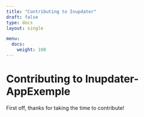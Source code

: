```yaml
---
title: "Contributing to Inupdater"
draft: false
type: docs
layout: single

menu:
  docs:
    weight: 100
---
```


# Contributing to Inupdater-AppExemple

First off, thanks for taking the time to contribute!
